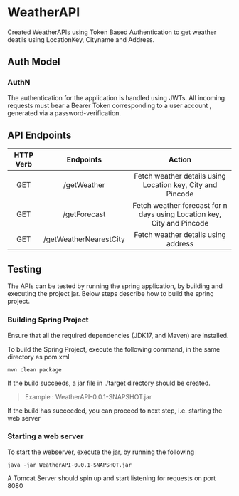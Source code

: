 # WeatherAPI
Created WeatherAPIs using Token Based Authentication to get weather deatils using LocationKey, Cityname and Address.

## Auth Model
### AuthN
The authentication for the application is handled using JWTs. All incoming requests must bear a Bearer Token corresponding to a user account , generated via a password-verification.

## API Endpoints
| HTTP Verb | Endpoints | Action |
|  :---:         |     :---:      |           :---: |
| GET     | /getWeather         | Fetch weather details using Location key, City and Pincode    |
| GET     | /getForecast        | Fetch weather forecast for n days using Location key, City and Pincode       |
| GET     | /getWeatherNearestCity       | Fetch weather details using address      |

## Testing
The APIs can be tested by running the spring application, by building and executing the project jar.
Below steps describe how to build the spring project.

### Building Spring Project

Ensure that all the required dependencies (JDK17, and Maven) are installed.

To build the Spring Project, execute the following command, in the same directory as pom.xml
```
mvn clean package
```
If the build succeeds, a jar file in ./target directory should be created.

> Example : WeatherAPI-0.0.1-SNAPSHOT.jar

If the build has succeeded, you can proceed to next step, i.e. starting the web server

### Starting a web server
To start the webserver, execute the jar, by running the following

```
java -jar WeatherAPI-0.0.1-SNAPSHOT.jar
```
A Tomcat Server should spin up and start listening for requests on port 8080

